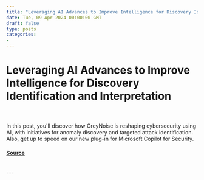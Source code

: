 ```yaml
---
title: "Leveraging AI Advances to Improve Intelligence for Discovery Identification and Interpretation"
date: Tue, 09 Apr 2024 00:00:00 GMT
draft: false
type: posts
categories: 
- 
---
```

# Leveraging AI Advances to Improve Intelligence for Discovery Identification and Interpretation

<br/>

<br/>
In this post, you'll discover how GreyNoise is reshaping cybersecurity using AI, with initiatives for anomaly discovery and targeted attack identification. Also, get up to speed on our new plug-in for Microsoft Copilot for Security.

#### [Source](https://www.greynoise.io/blog/artificial-intelligence-real-intel-how-greynoise-is-leveraging-ai-advances-to-improve-intelligence-for-discovery-identification-and-interpretation)

<br/>
---
